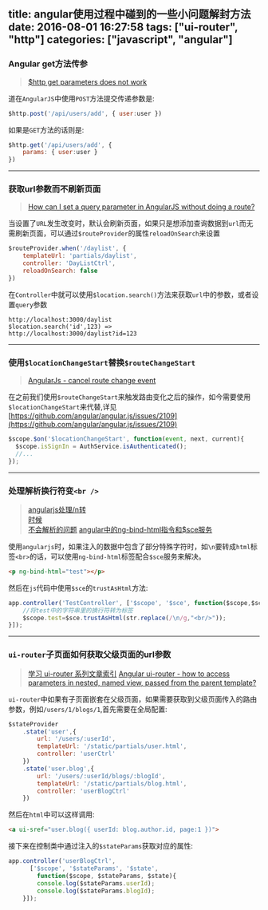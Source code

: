 title: angular使用过程中碰到的一些小问题解封方法
date: 2016-08-01 16:27:58
tags: ["ui-router", "http"]
categories: ["javascript", "angular"]
---

### Angular get方法传参

> [$http get parameters does not work](http://stackoverflow.com/questions/17225088/http-get-parameters-does-not-work)

道在`AngularJS`中使用`POST`方法提交传递参数是:
```js
$http.post('/api/users/add', { user:user })
```
如果是`GET`方法的话则是:
```js
$http.get('/api/users/add', {
	params: { user:user }
})
```

<!-- more -->

----

### 获取url参数而不刷新页面

> [How can I set a query parameter in AngularJS without doing a route?](http://stackoverflow.com/questions/17513093/how-can-i-set-a-query-parameter-in-angularjs-without-doing-a-route)

当设置了`URL`发生改变时，默认会刷新页面，如果只是想添加查询数据到`url`而无需刷新页面，可以通过`$routeProvider`的属性`reloadOnSearch`来设置
```js
$routeProvider.when('/daylist', {
	templateUrl: 'partials/daylist',
	controller: 'DayListCtrl',
	reloadOnSearch: false
})
```
在`Controller`中就可以使用`$location.search()`方法来获取`url`中的参数，或者设置`query`参数
```
http://localhost:3000/daylist
$location.search('id',123) =>
http://localhost:3000/daylist?id=123
```

----

### 使用`$locationChangeStart`替换`$routeChangeStart`

> [AngularJs - cancel route change event](http://stackoverflow.com/questions/16344223/angularjs-cancel-route-change-event)

在之前我们使用`$routeChangeStart`来触发路由变化之后的操作，如今需要使用`$locationChangeStart`来代替,详见[https://github.com/angular/angular.js/issues/2109](https://github.com/angular/angular.js/issues/2109)
```js
$scope.$on('$locationChangeStart', function(event, next, current){
  $scope.isSignIn = AuthService.isAuthenticated();
  //...
});
```

----

### 处理解析换行符变`<br />`

> [angularjs处理/n转<br/>时候 <br/>不会解析的问题](https://segmentfault.com/q/1010000002891789)
> [angular中的ng-bind-html指令和$sce服务](https://segmentfault.com/a/1190000000639561)

使用`angularjs`时，如果注入的数据中包含了部分特殊字符时，如`\n`要转成`html`标签`<br>`的话，可以使用`ng-bind-html`标签配合`$sce`服务来解决。
```html
<p ng-bind-html="test"></p>
```
然后在`js`代码中使用`$sce`的`trustAsHtml`方法:
```js
app.controller('TestController', ['$scope', '$sce', function($scope,$sce) {
    //将test中的字符串里的换行符转为标签
    $scope.test=$sce.trustAsHtml(str.replace(/\n/g,"<br/>"));
}]);
```

----

### `ui-router`子页面如何获取父级页面的url参数

> [学习 ui-router 系列文章索引](http://bubkoo.com/2014/01/02/angular/ui-router/guide/index/)
> [Angular ui-router - how to access parameters in nested, named view, passed from the parent template?](http://stackoverflow.com/questions/21097820/angular-ui-router-how-to-access-parameters-in-nested-named-view-passed-from)

`ui-router`中如果有子页面嵌套在父级页面，如果需要获取到父级页面传入的路由参数，例如`/users/1/blogs/1`,首先需要在全局配置:
```js
$stateProvider
    .state('user',{
		url: '/users/:userId',
		templateUrl: '/static/partials/user.html',
		controller: 'userCtrl'
	})
	.state('user.blog',{
		url: '/users/:userId/blogs/:blogId',
		templateUrl: '/static/partials/blog.html',
		controller: 'userBlogCtrl'
	})
```
然后在`html`中可以这样调用:
```html
<a ui-sref="user.blog({ userId: blog.author.id, page:1 })">
```
接下来在控制类中通过注入的`$stateParams`获取对应的属性:
```js
app.controller('userBlogCtrl',
	  ['$scope', '$stateParams', '$state', 
		function($scope, $stateParams, $state){
		console.log($stateParams.userId);
		console.log($stateParams.blogId);
	}]);
```
